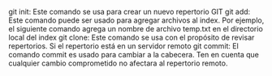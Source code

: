 git init: Este comando se usa para crear un nuevo repertorio GIT
git add: Este comando puede ser usado para agregar archivos al index. Por ejemplo, el siguiente comando agrega un nombre de archivo temp.txt en el directorio local del index
git clone: Este comando se usa con el propósito de revisar repertorios. Si el repertorio está en un servidor remoto
git commit: El comando commit es usado para cambiar a la cabecera. Ten en cuenta que cualquier cambio comprometido no afectara al repertorio remoto.

